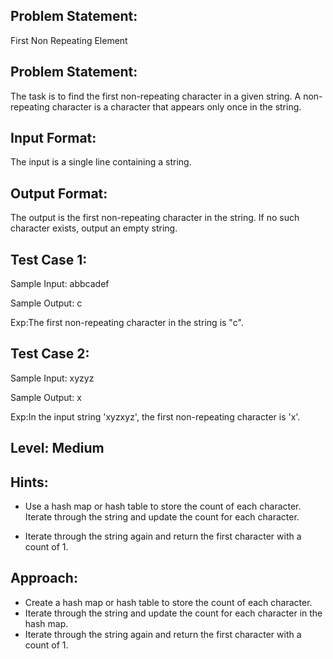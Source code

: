 ## Problem Statement:
First Non Repeating Element

## Problem Statement:
The task is to find the first non-repeating character in a given string. A non-repeating character is a character that appears only once in the string.


## Input Format:
The input is a single line containing a string.

## Output Format:
The output is the first non-repeating character in the string. If no such character exists, output an empty string.

## Test Case 1:
Sample Input:
abbcadef

Sample Output:
c

Exp:The first non-repeating character in the string is "c".


## Test Case 2:
Sample Input:
xyzyz

Sample Output:
x

Exp:In the input string 'xyzxyz', the first non-repeating character is 'x'.

## Level: Medium

## Hints:
- Use a hash map or hash table to store the count of each character.
Iterate through the string and update the count for each character.

- Iterate through the string again and return the first character with a count of 1.
 

## Approach:
- Create a hash map or hash table to store the count of each character.
- Iterate through the string and update the count for each character in the hash map.
- Iterate through the string again and return the first character with a count of 1.
